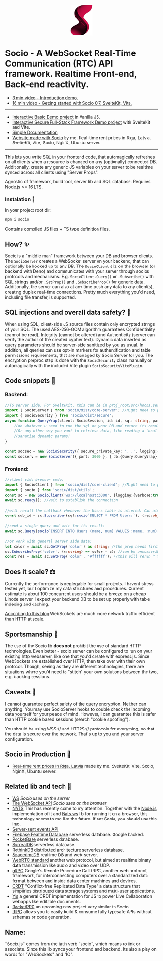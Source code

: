 <p align="center"><a href="https://www.npmjs.com/package/socio" target="_blank" rel="noopener noreferrer"><img height="100" src="https://github.com/Rolands-Laucis/Socio/blob/main/SocioLogo.webp" alt="Socio logo"></a></p>

# Socio - A WebSocket Real-Time Communication (RTC) API framework. Realtime Front-end, Back-end reactivity.

* <a href="https://www.youtube.com/watch?v=iJIC9B3cKME&ab_channel=CepuminsLV" target="_blank">3 min video - Introduction demo.</a>
* <a href="https://www.youtube.com/watch?v=t8_QBzk5bUk" target="_blank">16 min video - Getting started with Socio 0.7, SvelteKit, Vite.</a>

---

* [Interactive Basic Demo project](https://github.com/Rolands-Laucis/Socio/blob/main/demos/basic/readme.md) in Vanilla JS.
* [Interactive Secure Full-Stack Framework Demo project](https://github.com/Rolands-Laucis/Socio/tree/main/demos/full-stack_framework#readme) with SvelteKit and Vite.
* [Simple Documentation](https://github.com/Rolands-Laucis/Socio/blob/main/Documentation.md)
* <a href="http://riga.rolandslaucis.lv/" target="_blank">Website made with Socio</a> by me. Real-time rent prices in Riga, Latvia. SvelteKit, Vite, Socio, NginX, Ubuntu server.

---
This lets you write SQL in your frontend code, that automagically refreshes on all clients when a resource is changed on any (optionally) connected DB. Additionally, create any generic JS variables on your server to be realtime synced across all clients using "Server Props".

Agnostic of framework, build tool, server lib and SQL database. Requires Node.js >= 16 LTS.

### Instalation 🔧
In your project root dir:
```bash
npm i socio
```
Contains compiled JS files + TS type definition files.

## How? ✨

Socio is a "middle man" framework between your DB and browser clients. The ``SocioServer`` creates a WebSocket server on your backend, that can optionally be hooked up to any DB. The ``SocioClient`` sits on the browser (or backend with Deno) and communicates with your server through socios protocols and mechanisms. E.g. ``SocioClient.Query()`` or ``.Subscribe()`` with SQL strings and/or ``.SetProp()`` and ``.SubscribeProp()`` for generic data. Additionally, the server can also at any time push any data to any client(s), creating duplex real-time connections. Pretty much everything you'd need, including file transfer, is supported.

## SQL injections and overall data safety? 💉

When using SQL, client-side JS source files contain only encrypted strings of your SQL. The used AES-256-GCM algorithm guarantees Confidentiality (cannot be read), Integrity (cannot be altered) and Authenticity (server can verify the author of the created cypher text). Dynamic data inserted as query parameters should be server-side sanitized by you as usual. In addition, all queries can use opt-in markers for authentification and table permissions requirements, that are managed by Socio Server for you.
The encryption preproc step is done with the ``SocioSecurity`` class manually or automagically with the included Vite plugin ``SocioSecurityVitePlugin``.

## Code snippets 📜
### Backend:
```ts
//TS server side. For SvelteKit, this can be in proj_root/src/hooks.server.ts . Check the Framework Demo for an example.
import { SocioServer } from 'socio/dist/core-server'; //Might need to put .js at the end.
import { SocioSecurity } from 'socio/dist/secure';
async function QueryWrap(client: SocioSession, id: id, sql: string, params: any):Promise<object> {
    //do whatever u need to run the sql on your DB and return its result. E.g. sequelize.query()
    //Or any other way you want to retrieve data, like reading a local txt etc.
    //sanatize dynamic params!
}

const socsec = new SocioSecurity({ secure_private_key: '...', logging:{verbose:true} }); //for decrypting incoming queries. This same key is used for encrypting the source files when you build and bundle them. Has to be the same in the Vite plugin.
const socserv = new SocioServer({ port: 3000 }, { db:{Query:QueryWrap}, socio_security: socsec, logging:{verbose:true} }); //creates localhost:3000 web socket server
```
### Frontend:
```ts
//client side browser code.
import { SocioClient } from 'socio/dist/core-client'; //Might need to put .js at the end.
import { socio } from 'socio/dist/utils';
const sc = new SocioClient('ws://localhost:3000', {logging:{verbose:true}, name:'Main'}); //create as many as you like
await sc.ready(); //wait to establish the connection

//will recall the callback whenever the Users table is altered. Can also unsubscribe.
const sub_id = sc.Subscribe({sql:socio`SELECT * FROM Users;`}, (res:object) => {...});

//send a single query and wait for its result:
await sc.Query(socio`INSERT INTO Users (name, num) VALUES(:name, :num);`, {name:'bob', num:42}); //sanatize dynamic data yourself in QueryWrap!

//or work with general server side data:
let color = await sc.GetProp('color') as string; //the prop needs first to be created on the server and can be any json serializable object (including Map and Set)
sc.SubscribeProp('color', (c:string) => color = c); //can be unsubscribed
const res = await sc.SetProp('color', '#ffffff'); //this will rerun ^ the sub, if/when the server has set it, so no need to double your code everywhere!
```

## Does it scale? ⚖️

Currently the performance is neglegable for small projects. I havent stress tested yet, but I optimize my data structures and procedures. Current estimate is about 100 concurrent users should be a breeze on a cheap Linode server. I expect your backend DB to be set up properly with table indexing and caching.

[According to this blog](https://medium.com/nativeai/websocket-vs-http-for-collecting-events-for-web-analytics-c45507bd7949) WebSockets are much more network traffic efficient than HTTP at scale.

## Sportsmanship 🤝
The use of the Socio lib **does not** prohibit the use of standard HTTP technologies. Even better - socio server can be configured to run on your existing http webserver, like one that you'd create with express.js. Since WebSockets are established over HTTP, then take over with their own protocol. Though, seeing as they are different technologies, there are situations where you'd need to "stitch" your own solutions between the two, e.g. tracking sessions.

## Caveats 🚩
I cannot guarantee perfect safety of the query encryption. Neither can anything. You may use SocioServer hooks to double check the incoming data yourself for your peace of mind. However, I can guarantee this is safer than HTTP cookie based sessions (search "cookie spoofing").

You should be using WSS:// and HTTPS:// protocols for everything, so that the data is secure over the network. That's up to you and your server configuration.

## Socio in Production 🥳
* [Real-time rent prices in Riga, Latvia](http://riga.rolandslaucis.lv/) made by me. SvelteKit, Vite, Socio, NginX, Ubuntu server.

## Related lib and tech 🔗
* [WS](https://www.npmjs.com/package/ws) *Socio uses on the server*
* [The WebSocket API](https://developer.mozilla.org/en-US/docs/Web/API/WebSockets_API) *Socio uses on the browser*
* [NATS](https://nats.io/) This has recently come to my attention. Together with the [Node.js](https://github.com/nats-io/nats.js) implementation of it and [Nats.ws](https://github.com/nats-io/nats.ws) lib for running it on a browser, this technology seems to me like the future. If not Socio, you should use this imo.
* [Server-sent events API](https://developer.mozilla.org/en-US/docs/Web/API/Server-sent_events/Using_server-sent_events)
* [Firebase Realtime Database](https://firebase.google.com/docs/database) serverless database. Google backed.
* [PocketBase](https://pocketbase.io/) serverless database.
* [SurrealDB](https://surrealdb.com/) serverless database.
* [RethinkDB](https://rethinkdb.com/) distributed architecture serverless database.
* [SpacetimeDB](https://github.com/clockworklabs/SpacetimeDB) realtime DB and web-server.
* [WebRTC standard](https://webrtc.org/) another web protocol, but aimed at realtime binary data transmission like audio and video over UDP.
* [gRPC](https://grpc.io/) Google's Remote Procedure Call (RPC, another web protocol) framework, for interconnecting computers over a standardized data format between and inside data center machines and devices.
* [CRDT](https://crdt.tech/) "Conflict-free Replicated Data Type" a data structure that simplifies distributed data storage systems and multi-user applications.
* [Yjs](https://docs.yjs.dev/) a general CRDT implementation for JS to power Live Collaboration webapps like editable documents.
* [RocketRPC](https://github.com/akash-joshi/rocketrpc) an upcoming new project very similar to Socio.
* [tRPC](https://github.com/trpc/trpc) allows you to easily build & consume fully typesafe APIs without schemas or code generation.

## Name:
"Socio.js" comes from the latin verb "socio", which means to link or associate. Since this lib syncs your frontend and backend. Its also a play on words for "WebSockets" and "IO".
